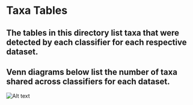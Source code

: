 # Taxa Tables
## The tables in this directory list taxa that were detected by each classifier for each respective dataset.
## Venn diagrams below list the number of taxa shared across classifiers for each dataset.

![Alt text](https://github.com/erichards52/Master-Project/taxTables/HomoRespVenn.tiff "Optional Title")
